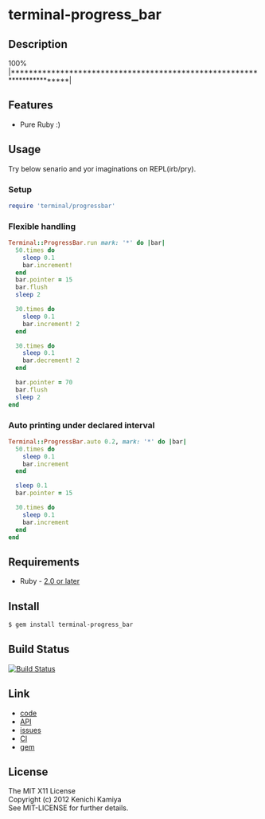 terminal-progress_bar
=======================

Description
------------

100% |***********************************************************************|

Features
--------

* Pure Ruby :)

Usage
-----

Try below senario and yor imaginations on REPL(irb/pry).

### Setup

```ruby
require 'terminal/progressbar'
```

### Flexible handling

```ruby
Terminal::ProgressBar.run mark: '*' do |bar|
  50.times do
    sleep 0.1
    bar.increment!
  end
  bar.pointer = 15
  bar.flush
  sleep 2

  30.times do
    sleep 0.1
    bar.increment! 2
  end

  30.times do
    sleep 0.1
    bar.decrement! 2
  end

  bar.pointer = 70
  bar.flush
  sleep 2
end
```

### Auto printing under declared interval

```ruby
Terminal::ProgressBar.auto 0.2, mark: '*' do |bar|
  50.times do
    sleep 0.1
    bar.increment
  end

  sleep 0.1
  bar.pointer = 15

  30.times do
    sleep 0.1
    bar.increment
  end
end
```

Requirements
-------------

* Ruby - [2.0 or later](http://travis-ci.org/#!/kachick/terminal-progress_bar)

Install
-------

```bash
$ gem install terminal-progress_bar
```

Build Status
------------

[![Build Status](https://secure.travis-ci.org/kachick/terminal-progress_bar.png)](http://travis-ci.org/kachick/terminal-progress_bar)

Link
----

* [code](https://github.com/kachick/terminal-progress_bar)
* [API](http://kachick.github.com/terminal-progress_bar/yard/frames.html)
* [issues](https://github.com/kachick/terminal-progress_bar/issues)
* [CI](http://travis-ci.org/#!/kachick/terminal-progress_bar)
* [gem](https://rubygems.org/gems/terminal-progress_bar)

License
--------

The MIT X11 License  
Copyright (c) 2012 Kenichi Kamiya  
See MIT-LICENSE for further details.
